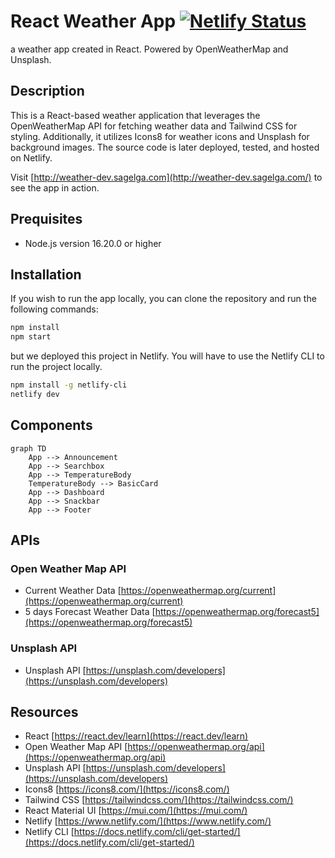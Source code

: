 # React Weather App [![Netlify Status](https://api.netlify.com/api/v1/badges/ee9346dd-9372-4b34-851e-ee7d4f2689d0/deploy-status)](https://app.netlify.com/sites/frabjous-dusk-79cc84/deploys)

a weather app created in React. Powered by OpenWeatherMap and Unsplash.

## Description

This is a React-based weather application that leverages the OpenWeatherMap API for fetching weather data and Tailwind CSS for styling.
Additionally, it utilizes Icons8 for weather icons and Unsplash for background images. The source code is later deployed, tested, and hosted on Netlify.

Visit [http://weather-dev.sagelga.com](http://weather-dev.sagelga.com/) to see the app in action.

## Prequisites

-   Node.js version 16.20.0 or higher

## Installation

If you wish to run the app locally, you can clone the repository and run the following commands:

```bash
npm install
npm start
```

but we deployed this project in Netlify. You will have to use the Netlify CLI to run the project locally.

```bash
npm install -g netlify-cli
netlify dev
```

## Components

```mermaid
graph TD
    App --> Announcement
    App --> Searchbox
    App --> TemperatureBody
    TemperatureBody --> BasicCard
    App --> Dashboard
    App --> Snackbar
    App --> Footer

```

## APIs

### Open Weather Map API

-   Current Weather Data [https://openweathermap.org/current](https://openweathermap.org/current)
-   5 days Forecast Weather Data [https://openweathermap.org/forecast5](https://openweathermap.org/forecast5)

### Unsplash API

-   Unsplash API [https://unsplash.com/developers](https://unsplash.com/developers)

## Resources

-   React [https://react.dev/learn](https://react.dev/learn)
-   Open Weather Map API [https://openweathermap.org/api](https://openweathermap.org/api)
-   Unsplash API [https://unsplash.com/developers](https://unsplash.com/developers)
-   Icons8 [https://icons8.com/](https://icons8.com/)
-   Tailwind CSS [https://tailwindcss.com/](https://tailwindcss.com/)
-   React Material UI [https://mui.com/](https://mui.com/)
-   Netlify [https://www.netlify.com/](https://www.netlify.com/)
-   Netlify CLI [https://docs.netlify.com/cli/get-started/](https://docs.netlify.com/cli/get-started/)
